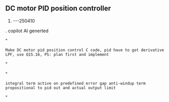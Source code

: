 ## DC motor PID position controller  

1.  ---250410
  
  . copilot AI generted

  "
  
    Make DC motor pid position control C code, pid have to got derivative LPF, use Q15.16, PS: plan first and implement
  
  "
  
  "
  
    integral term active on predefined error gap anti-windup term propositional to pid out and actual output limit
  
  "
